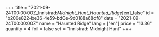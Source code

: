 +++
title = "2021-09-24T00:00:00Z_Innistrad:_Midnight_Hunt_Haunted_Ridge_[en]_false"
id = "b200e822-be36-4e59-bd0e-9d0188a68df8"
date = "2021-09-24T00:00:00Z"
name = "Haunted Ridge"
lang = ["en"]
price = "13.36"
quantity = 4
foil = false
set = "Innistrad: Midnight Hunt"
+++
